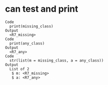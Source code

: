 # can test and print

    Code
      print(missing_class)
    Output
      <R7_missing>
    Code
      print(any_class)
    Output
      <R7_any>
    Code
      str(list(m = missing_class, a = any_class))
    Output
      List of 2
       $ m: <R7_missing>
       $ a: <R7_any>

